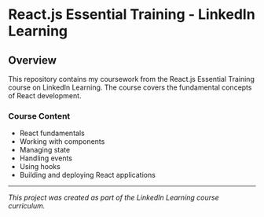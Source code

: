 # React.js Essential Training - LinkedIn Learning

## Overview
This repository contains my coursework from the React.js Essential Training course on LinkedIn Learning. The course covers the fundamental concepts of React development.

### Course Content
- React fundamentals
- Working with components
- Managing state
- Handling events
- Using hooks
- Building and deploying React applications

---

*This project was created as part of the LinkedIn Learning course curriculum.*
